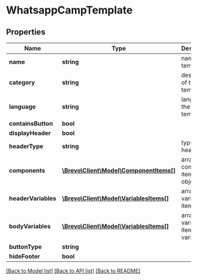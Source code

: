 # WhatsappCampTemplate

## Properties
Name | Type | Description | Notes
------------ | ------------- | ------------- | -------------
**name** | **string** | name of the template | [optional] 
**category** | **string** | description of the template | [optional] 
**language** | **string** | language of the template | [optional] 
**containsButton** | **bool** |  | [optional] 
**displayHeader** | **bool** |  | [optional] 
**headerType** | **string** | type of header | [optional] 
**components** | [**\Brevo\Client\Model\ComponentItems[]**](ComponentItems.md) | array of component item objects | [optional] 
**headerVariables** | [**\Brevo\Client\Model\VariablesItems[]**](VariablesItems.md) | array of variables item object | [optional] 
**bodyVariables** | [**\Brevo\Client\Model\VariablesItems[]**](VariablesItems.md) | array of variables item variables | [optional] 
**buttonType** | **string** |  | [optional] 
**hideFooter** | **bool** |  | [optional] 

[[Back to Model list]](../../README.md#documentation-for-models) [[Back to API list]](../../README.md#documentation-for-api-endpoints) [[Back to README]](../../README.md)


